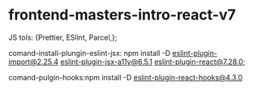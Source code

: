 # frontend-masters-intro-react-v7

JS tols: {Prettier, ESlint, Parcel,};

comand-install-plungin-eslint-jsx: npm install -D eslint-plugin-import@2.25.4 eslint-plugin-jsx-a11y@6.5.1 eslint-plugin-react@7.28.0;

comand-pulgin-hooks:npm install -D eslint-plugin-react-hooks@4.3.0
